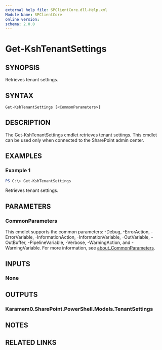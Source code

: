 ```yaml
---
external help file: SPClientCore.dll-Help.xml
Module Name: SPClientCore
online version:
schema: 2.0.0
---
```


# Get-KshTenantSettings

## SYNOPSIS
Retrieves tenant settings.

## SYNTAX

```
Get-KshTenantSettings [<CommonParameters>]
```

## DESCRIPTION
The Get-KshTenantSettings cmdlet retrieves tenant settings.
This cmdlet can be used only when connected to the SharePoint admin center.

## EXAMPLES

### Example 1
```powershell
PS C:\> Get-KshTenantSettings
```

Retrieves tenant settings.

## PARAMETERS

### CommonParameters
This cmdlet supports the common parameters: -Debug, -ErrorAction, -ErrorVariable, -InformationAction, -InformationVariable, -OutVariable, -OutBuffer, -PipelineVariable, -Verbose, -WarningAction, and -WarningVariable. For more information, see [about_CommonParameters](http://go.microsoft.com/fwlink/?LinkID=113216).

## INPUTS

### None

## OUTPUTS

### Karamem0.SharePoint.PowerShell.Models.TenantSettings

## NOTES

## RELATED LINKS
